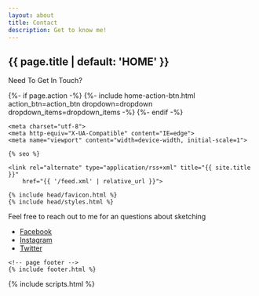 ```yaml
---
layout: about
title: Contact
description: Get to know me!
---
```



<head>
<div class="home-page">
  <!-- home page header -->
  <section class="home-page-header">
    <div class="container text-center">
      <h1 class="animated fadeInDownBig">{{ page.title | default: 'HOME' }}</h1>
      <p> Need To Get In Touch? </p>
      {%- if page.action -%}
        {%- include home-action-btn.html action_btn=action_btn dropdown=dropdown dropdown_items=dropdown_items -%}
      {%- endif -%}
</head>
    </div>
  </section>
<body>

    <meta charset="utf-8">
    <meta http-equiv="X-UA-Compatible" content="IE=edge">
    <meta name="viewport" content="width=device-width, initial-scale=1">

    {% seo %}

    <link rel="alternate" type="application/rss+xml" title="{{ site.title }}"
        href="{{ '/feed.xml' | relative_url }}">

    {% include head/favicon.html %}
    {% include head/styles.html %}
    
  <!-- page container -->
  <div class="page-container">
    <!-- page header -->
    <!-- page content -->
    <main class="page-content" role="main">
      <p> Feel free to reach out to me for an questions about sketching</p>
    </main>
    <div class="row">
      <div class="col-3 col-s-4">
          <ul>
            <li><a href="https://www.facebook.com/profile.php?id=100010409977036">Facebook</a></li>
            <li><a href="https://www.instagram.com/taniyyaaa/?hl=en">Instagram</a></li>
            <li><a href="https://twitter.com/TaniyaLynee">Twitter</a></li>
          </ul>
        </nav>
      </div> 

    <!-- page footer -->
    {% include footer.html %}
  </div>
  {% include scripts.html %}
</body>

